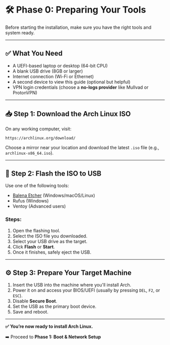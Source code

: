 <h1>🛠️ Phase 0: Preparing Your Tools</h1>

<p>Before starting the installation, make sure you have the right tools and system ready.</p>

<hr>

<h2>✅ What You Need</h2>
<ul>
  <li>A UEFI-based laptop or desktop (64-bit CPU)</li>
  <li>A blank USB drive (8GB or larger)</li>
  <li>Internet connection (Wi-Fi or Ethernet)</li>
  <li>A second device to view this guide (optional but helpful)</li>
  <li>VPN login credentials (choose a <strong>no-logs provider</strong> like Mullvad or ProtonVPN)</li>
</ul>

<hr>

<h2>📥 Step 1: Download the Arch Linux ISO</h2>
<p>On any working computer, visit:</p>
<pre><code>https://archlinux.org/download/</code></pre>
<p>Choose a mirror near your location and download the latest <code>.iso</code> file (e.g., <code>archlinux-x86_64.iso</code>).</p>

<hr>

<h2>💾 Step 2: Flash the ISO to USB</h2>
<p>Use one of the following tools:</p>
<ul>
  <li><a href="https://www.balena.io/etcher/">Balena Etcher</a> (Windows/macOS/Linux)</li>
  <li>Rufus (Windows)</li>
  <li>Ventoy (Advanced users)</li>
</ul>

<h3>Steps:</h3>
<ol>
  <li>Open the flashing tool.</li>
  <li>Select the ISO file you downloaded.</li>
  <li>Select your USB drive as the target.</li>
  <li>Click <strong>Flash</strong> or <strong>Start</strong>.</li>
  <li>Once it finishes, safely eject the USB.</li>
</ol>

<hr>

<h2>⚙️ Step 3: Prepare Your Target Machine</h2>
<ol>
  <li>Insert the USB into the machine where you'll install Arch.</li>
  <li>Power it on and access your BIOS/UEFI (usually by pressing <code>DEL</code>, <code>F2</code>, or <code>ESC</code>).</li>
  <li>Disable <strong>Secure Boot</strong>.</li>
  <li>Set the USB as the primary boot device.</li>
  <li>Save and reboot.</li>
</ol>

<hr>

<p><strong>✅ You’re now ready to install Arch Linux.</strong></p>
<p>➡️ Proceed to <strong>Phase 1: Boot & Network Setup</strong></p>

